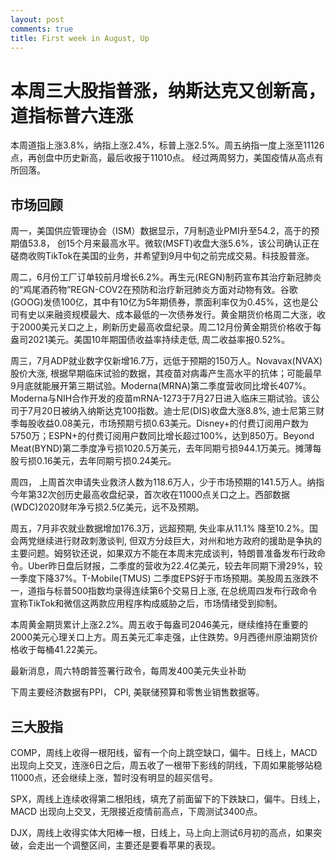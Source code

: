 ```yaml
---
layout: post
comments: true
title: First week in August, Up 
---
```


# 本周三大股指普涨，纳斯达克又创新高，道指标普六连涨

本周道指上涨3.8%，纳指上涨2.4%，标普上涨2.5%。周五纳指一度上涨至11126点，再创盘中历史新高，最后收报于11010点。
经过两周努力，美国疫情从高点有所回落。


## 市场回顾

周一，美国供应管理协会（ISM）数据显示，7月制造业PMI升至54.2，高于的预期值53.8， 创15个月来最高水平。微软(MSFT)收盘大涨5.6%，该公司确认正在磋商收购TikTok在美国的业务，并希望到9月中旬之前完成交易。科技股普涨。




周二，6月份工厂订单较前月增长6.2%。再生元(REGN)制药宣布其治疗新冠肺炎的“鸡尾酒药物”REGN-COV2在预防和治疗新冠肺炎方面对动物有效。谷歌(GOOG)发债100亿，其中有10亿为5年期债券，票面利率仅为0.45%，这也是公司有史以来融资规模最大、成本最低的一次债券发行。黄金期货价格周二大涨，收于2000美元关口之上，刷新历史最高收盘纪录。周二12月份黄金期货价格收于每盎司2021美元。美国10年期国债收益率持续走低, 周二收益率报0.52%。



周三，7月ADP就业数字仅新增16.7万，远低于预期的150万人。Novavax(NVAX) 股价大涨, 根据早期临床试验的数据，其疫苗对病毒产生高水平的抗体；可能最早9月底就能展开第三期试验。Moderna(MRNA)第二季度营收同比增长407%。Moderna与NIH合作开发的疫苗mRNA-1273于7月27日进入临床三期试验。该公司于7月20日被纳入纳斯达克100指数。迪士尼(DIS)收盘大涨8.8%, 迪士尼第三财季每股收益0.08美元，市场预期亏损0.63美元。Disney+的付费订阅用户数为5750万；ESPN+的付费订阅用户数同比增长超过100%，达到850万。Beyond Meat(BYND)第二季度净亏损1020.5万美元，去年同期亏损944.1万美元。摊薄每股亏损0.16美元，去年同期亏损0.24美元。





周四， 上周首次申请失业救济人数为118.6万人，少于市场预期的141.5万人。纳指今年第32次创历史最高收盘纪录，首次收在11000点关口之上。西部数据(WDC)2020财年净亏损2.5亿美元，远不及预期。


周五，7月非农就业数据增加176.3万，远超预期, 失业率从11.1% 降至10.2%。国会两党继续进行财政刺激谈判, 但双方分歧巨大，对州和地方政府的援助是争执的主要问题。姆努钦还说，如果双方不能在本周末完成谈判，特朗普准备发布行政命令。Uber昨日盘后财报，二季度的营收为22.4亿美元，较去年同期下滑29%，较一季度下降37%。T-Mobile(TMUS) 二季度EPS好于市场预期。美股周五涨跌不一，道指与标普500指数均录得连续第6个交易日上涨, 在总统周四发布行政命令宣称TikTok和微信这两款应用程序构成威胁之后，市场情绪受到抑制。

			
本周黄金期货累计上涨2.2%。周五收于每盎司2046美元，继续维持在重要的2000美元心理关口上方。周五美元汇率走强，止住跌势。9月西德州原油期货价格收于每桶41.22美元。

最新消息，周六特朗普签署行政令，每周发400美元失业补助

下周主要经济数据有PPI， CPI, 美联储预算和零售业销售数据等。





## 三大股指

COMP，周线上收得一根阳线，留有一个向上跳空缺口，偏牛。日线上，MACD 出现向上交叉，连涨6日之后，周五收了一根带下影线的阴线，下周如果能够站稳11000点，还会继续上涨，暂时没有明显的超买信号。


SPX，周线上连续收得第二根阳线，填充了前面留下的下跌缺口，偏牛。日线上，MACD 出现向上交叉，无限接近疫情前高点，下周测试3400点。

DJX，周线上收得实体大阳棒一根，日线上，马上向上测试6月初的高点，如果突破，会走出一个调整区间，主要还是要看苹果的表现。




















